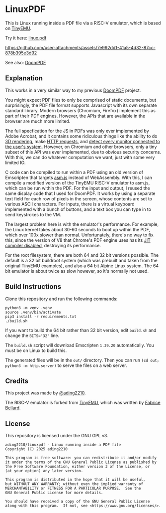 # LinuxPDF

This is Linux running inside a PDF file via a RISC-V emulator, which is based on [TinyEMU](https://bellard.org/tinyemu/).

Try it here: [linux.pdf](https://linux.doompdf.dev/linux.pdf)

https://github.com/user-attachments/assets/7e992dd1-41a5-4d32-87cc-878b395e3d92

See also: [DoomPDF](https://github.com/ading2210/doompdf)

## Explanation

This works in a very similar way to my previous [DoomPDF](https://github.com/ading2210/doompdf) project.

You might expect PDF files to only be comprised of static documents, but surprisingly, the PDF file format supports Javascript with its own separate standard library. Modern browsers (Chromium, Firefox) implement this as part of their PDF engines. However, the APIs that are available in the browser are much more limited. 

The full specfication for the JS in PDFs was only ever implemented by Adobe Acrobat, and it contains some ridiculous things like the ability to do [3D rendering](https://opensource.adobe.com/dc-acrobat-sdk-docs/library/jsapiref/JS_API_AcroJS.html#annot3d), make [HTTP requests](https://opensource.adobe.com/dc-acrobat-sdk-docs/library/jsapiref/JS_API_AcroJS.html#net-http), and [detect every monitor connected to the user's system](https://opensource.adobe.com/dc-acrobat-sdk-docs/library/jsapiref/JS_API_AcroJS.html#monitor). However, on Chromium and other browsers, only a tiny subset of this API was ever implemented, due to obvious security concerns. With this, we can do whatever computation we want, just with some very limited IO.

C code can be compiled to run within a PDF using an old version of Emscripten that targets [asm.js](https://en.wikipedia.org/wiki/Asm.js) instead of WebAssembly. With this, I can compile a modified version of the TinyEMU RISC-V emulator to asm.js, which can be run within the PDF. For the input and output, I reused the same display code that I used for DoomPDF. It works by using a separate text field for each row of pixels in the screen, whose contents are set to various ASCII characters. For inputs, there is a virtual keyboard implemented with a bunch of buttons, and a text box you can type in to send keystrokes to the VM.

The largest problem here is with the emulator's performance. For example, the Linux kernel takes about 30-60 seconds to boot up within the PDF, which over 100x slower than normal. Unfortunately, there's no way to fix this, since the version of V8 that Chrome's PDF engine uses has its [JIT compiler disabled](https://source.chromium.org/chromium/_/pdfium/pdfium/+/012fe571c9fe430da68dbcd2f5ba21758db0ae15:fpdfsdk/fpdf_view.cpp;l=1211-1214;drc=b69783fd189976dd4625c7dcd9c07921b94d4a3c;bpv=0;bpt=0), destroying its performance.

For the root filesystem, there are both 64 and 32 bit versions possible. The default is a 32 bit buildroot system (which was prebuilt and taken from the original TinyEMU examples), and also a 64 bit Alpine Linux system. The 64 bit emulator is about twice as slow however, so it's normally not used. 

## Build Instructions

Clone this repository and run the following commands:
```
python3 -m venv .venv
source .venv/bin/activate
pip3 install -r requirements.txt
./build.sh
```
If you want to build the 64 bit rather than 32 bit version, edit `build.sh` and change the `BITS="32"` line.

The `build.sh` script will download Emscripten `1.39.20` automatically. You must be on Linux to build this. 

The generated files will be in the `out/` directory. Then you can run `(cd out; python3 -m http.server)` to serve the files on a web server.

## Credits

This project was made by [@ading2210](https://github.com/ading2210/).

The RISC-V emulator is forked from [TinyEMU](https://bellard.org/tinyemu/), which was written by [Fabrice Bellard](https://bellard.org/).

## License

This repository is licensed under the GNU GPL v3.

```
ading2210/linuxpdf - Linux running inside a PDF file
Copyright (C) 2025 ading2210

This program is free software: you can redistribute it and/or modify
it under the terms of the GNU General Public License as published by
the Free Software Foundation, either version 3 of the License, or
(at your option) any later version.

This program is distributed in the hope that it will be useful,
but WITHOUT ANY WARRANTY; without even the implied warranty of
MERCHANTABILITY or FITNESS FOR A PARTICULAR PURPOSE.  See the
GNU General Public License for more details.

You should have received a copy of the GNU General Public License
along with this program.  If not, see <https://www.gnu.org/licenses/>.
```
